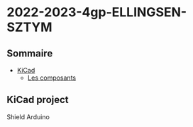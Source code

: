 # 2022-2023-4gp-ELLINGSEN-SZTYM

## Sommaire

- [KiCad](#KiCad)
  - [Les composants](#KiCad)

## KiCad project

Shield Arduino


